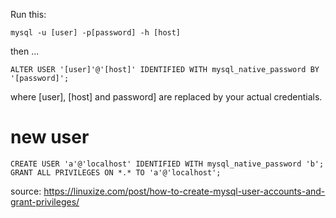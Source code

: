 Run this:

```
mysql -u [user] -p[password] -h [host]
```

then ...

```
ALTER USER '[user]'@'[host]' IDENTIFIED WITH mysql_native_password BY '[password]';
```

where [user], [host] and password] are replaced by your actual credentials.

# new user

```
CREATE USER 'a'@'localhost' IDENTIFIED WITH mysql_native_password 'b';
GRANT ALL PRIVILEGES ON *.* TO 'a'@'localhost';
```
source: https://linuxize.com/post/how-to-create-mysql-user-accounts-and-grant-privileges/
